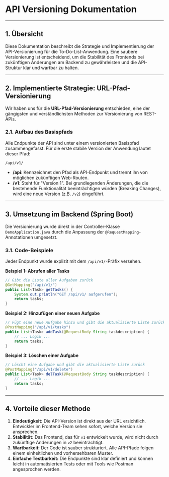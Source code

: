 # API Versioning Dokumentation

---

## 1. Übersicht

Diese Dokumentation beschreibt die Strategie und Implementierung der API-Versionierung für die To-Do-List-Anwendung. Eine saubere Versionierung ist entscheidend, um die Stabilität des Frontends bei zukünftigen Änderungen am Backend zu gewährleisten und die API-Struktur klar und wartbar zu halten.

---

## 2. Implementierte Strategie: URL-Pfad-Versionierung

Wir haben uns für die **URL-Pfad-Versionierung** entschieden, eine der gängigsten und verständlichsten Methoden zur Versionierung von REST-APIs.

### 2.1. Aufbau des Basispfads

Alle Endpunkte der API sind unter einem versionierten Basispfad zusammengefasst. Für die erste stabile Version der Anwendung lautet dieser Pfad:

```
/api/v1/
```

- **/api**: Kennzeichnet den Pfad als API-Endpunkt und trennt ihn von möglichen zukünftigen Web-Routen.
- **/v1**: Steht für "Version 1". Bei grundlegenden Änderungen, die die bestehende Funktionalität beeinträchtigen würden (Breaking Changes), wird eine neue Version (z.B. `/v2`) eingeführt.

--- 

## 3. Umsetzung im Backend (Spring Boot)

Die Versionierung wurde direkt in der Controller-Klasse `DemoApplication.java` durch die Anpassung der `@RequestMapping`-Annotationen umgesetzt.

### 3.1. Code-Beispiele

Jeder Endpunkt wurde explizit mit dem `/api/v1/`-Präfix versehen.

**Beispiel 1: Abrufen aller Tasks**
```java
// Gibt die Liste aller Aufgaben zurück
@GetMapping("/api/v1/")
public List<Task> getTasks() {
    System.out.println("GET /api/v1/ aufgerufen");
    return tasks;
}
```

**Beispiel 2: Hinzufügen einer neuen Aufgabe**
```java
// Fügt eine neue Aufgabe hinzu und gibt die aktualisierte Liste zurück
@PostMapping("/api/v1/tasks")
public List<Task> addTask(@RequestBody String taskdescription) {
    // ... Logik ...
    return tasks;
}
```

**Beispiel 3: Löschen einer Aufgabe**
```java
// Löscht eine Aufgabe und gibt die aktualisierte Liste zurück
@PostMapping("/api/v1/delete")
public List<Task> delTask(@RequestBody String taskdescription) {
    // ... Logik ...
    return tasks;
}
```

--- 

## 4. Vorteile dieser Methode

1.  **Eindeutigkeit:** Die API-Version ist direkt aus der URL ersichtlich. Entwickler im Frontend-Team sehen sofort, welche Version sie ansprechen.
2.  **Stabilität:** Das Frontend, das für `v1` entwickelt wurde, wird nicht durch zukünftige Änderungen in `v2` beeinträchtigt.
3.  **Wartbarkeit:** Der Code ist sauber strukturiert. Alle API-Pfade folgen einem einheitlichen und vorhersehbaren Muster.
4.  **Einfache Testbarkeit:** Die Endpunkte sind klar definiert und können leicht in automatisierten Tests oder mit Tools wie Postman angesprochen werden.
